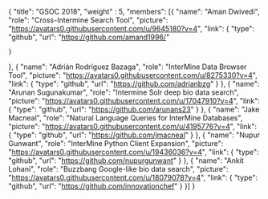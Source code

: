 {
  "title": "GSOC 2018",
  "weight" : 5,
  "members": [{
    "name": "Aman Dwivedi",
    "role": "Cross-Intermine Search Tool",
    "picture": "https://avatars0.githubusercontent.com/u/9645180?v=4",
    "link": {
      "type": "github",
      "url": "https://github.com/amand1996/"

    }
  },
  {
    "name": "Adrián Rodríguez Bazaga",
    "role": "InterMine Data Browser Tool",
    "picture": "https://avatars0.githubusercontent.com/u/8275330?v=4",
    "link": {
      "type": "github",
      "url": "https://github.com/adrianbzg"
    }
  },
    {
    "name": "Arunan Sugunakumar",
    "role": "Intermine Solr deep bio data search",
    "picture": "https://avatars0.githubusercontent.com/u/17047910?v=4",
    "link": {
      "type": "github",
      "url": "https://github.com/arunans23"
    }
  },
    {
    "name": "Jake Macneal",
    "role": "Natural Language Queries for InterMine Databases",
    "picture": "https://avatars0.githubusercontent.com/u/4195776?v=4",
    "link": {
      "type": "github",
      "url": "https://github.com/jmacneal"
    }
  },
    {
    "name": "Nupur Gunwant",
    "role": "InterMine Python Client Expansion",
    "picture": "https://avatars0.githubusercontent.com/u/19436036?v=4",
    "link": {
      "type": "github",
      "url": "https://github.com/nupurgunwant"
    }
  },
    {
    "name": "Ankit Lohani",
    "role": "Buzzbang Google-like bio data search",
    "picture": "https://avatars0.githubusercontent.com/u/18079078?v=4",
    "link": {
      "type": "github",
      "url": "https://github.com/innovationchef"
    }
  }]
}
